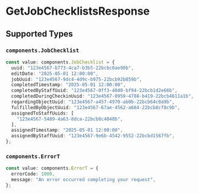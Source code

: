 # GetJobChecklistsResponse


## Supported Types

### `components.JobChecklist`

```typescript
const value: components.JobChecklist = {
  uuid: "123e4567-b773-4ca7-b3b5-22bcbc0ae90b",
  editDate: "2025-05-01 12:00:00",
  jobUuid: "123e4567-9dc4-4d9c-b975-22bcb92b859b",
  completedTimestamp: "2025-05-01 12:00:00",
  completedByStaffUuid: "123e4567-0ff3-4840-bf94-22bcb1d2e66b",
  completedDuringCheckinUuid: "123e4567-0959-4788-b419-22bcb4611a1b",
  regardingObjectUuid: "123e4567-a457-4970-ab0b-22bcb64c0a9b",
  fulfilledByObjectUuid: "123e4567-67ae-4562-a684-22bcb8cf8c9b",
  assignedToStaffUuids: [
    "123e4567-5489-4a63-8dca-22bcb8c4048b",
  ],
  assignedTimestamp: "2025-05-01 12:00:00",
  assignedByStaffUuid: "123e4567-9e6b-4542-9552-22bcbd1567fb",
};
```

### `components.ErrorT`

```typescript
const value: components.ErrorT = {
  errorCode: 1000,
  message: "An error occurred completing your request",
};
```

